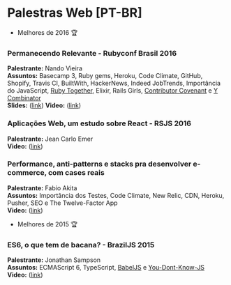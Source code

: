 # Palestras Web [PT-BR]

- Melhores de 2016 :trophy:

### Permanecendo Relevante - Rubyconf Brasil 2016                                              
**Palestrante:** Nando Vieira           
**Assuntos:** Basecamp 3, Ruby gems, Heroku, Code Climate, GitHub, Shopify, Travis CI, BuiltWith, HackerNews, Indeed JobTrends, Importância do JavaScript, [Ruby Together](https://rubytogether.org/), Elixir, Rails Girls, [Contributor Covenant](http://contributor-covenant.org/) e [Y Combinator](https://www.ycombinator.com/)               
**Slides:** ([link](https://speakerdeck.com/fnando/permanecendo-relevante)) **Video:** ([link](https://www.youtube.com/watch?v=XDEzelGp6Os))

### Aplicações Web, um estudo sobre React - RSJS 2016                                                 
**Palestrante:** Jean Carlo Emer                                                                                       
**Video:** ([link](https://www.youtube.com/watch?v=3Y3jC_AwGF8))                                                

### Performance, anti-patterns e stacks pra desenvolver e-commerce, com cases reais                                         
**Palestrante:** Fabio Akita                                                                         
**Assuntos:** Importância dos Testes, Code Climate, New Relic, CDN, Heroku, Pusher, SEO e The Twelve-Factor App  
**Video:** ([link](https://www.youtube.com/watch?v=a2GElG2yDq4))
  
- Melhores de 2015 :trophy:    
   
### ES6, o que tem de bacana? - BrazilJS 2015        
**Palestrante:** Jonathan Sampson         
**Assuntos:** ECMAScript 6, TypeScript, [BabelJS](https://babeljs.io/) e [You-Dont-Know-JS](https://github.com/getify/You-Dont-Know-JS)   
**Video:** ([link](https://www.youtube.com/watch?v=VHRdSnJbNLg))     
